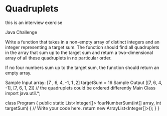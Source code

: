 # Quadruplets
this is an interview exercise

Java Challenge

Write a function that takes in a non-empty array of distinct integers and an integer representing a target sum. The function should find all quadruplets in the array that sum up to the target sum and return a two-dimensional array of all these quadruplets in no particular order.

If no four numbers sum up to the target sum, the function should return an empty array.

Sample Input
  array: [7 , 6,  4, -1, 1 ,2]
  targetSum = 16
Sample Output
  [[7, 6, 4, -1], [7, 6, 1, 2]]  // the quadruplets could be ordered differently
Main Class
import java.util.*;

class Program {
  public static List<Integer[]> fourNumberSum(int[] array, int targetSum) {
    // Write your code here.
    return new ArrayList<Integer[]>();
  }
}
